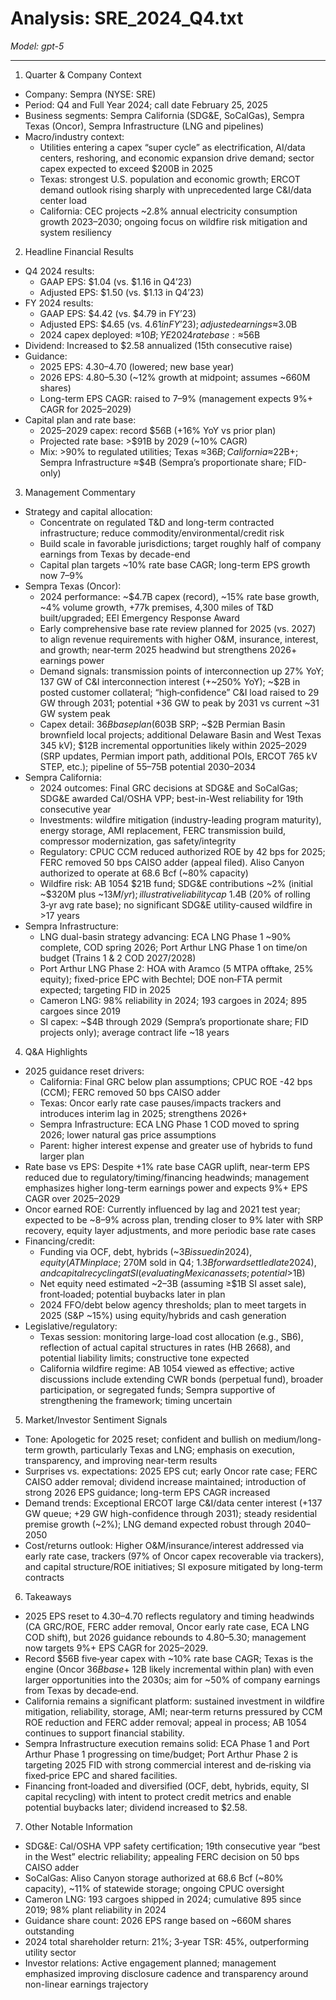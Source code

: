 # Analysis: SRE_2024_Q4.txt

*Model: gpt-5*

---

1. Quarter & Company Context
- Company: Sempra (NYSE: SRE)
- Period: Q4 and Full Year 2024; call date February 25, 2025
- Business segments: Sempra California (SDG&E, SoCalGas), Sempra Texas (Oncor), Sempra Infrastructure (LNG and pipelines)
- Macro/industry context:
  - Utilities entering a capex “super cycle” as electrification, AI/data centers, reshoring, and economic expansion drive demand; sector capex expected to exceed $200B in 2025
  - Texas: strongest U.S. population and economic growth; ERCOT demand outlook rising sharply with unprecedented large C&I/data center load
  - California: CEC projects ~2.8% annual electricity consumption growth 2023–2030; ongoing focus on wildfire risk mitigation and system resiliency

2. Headline Financial Results
- Q4 2024 results:
  - GAAP EPS: $1.04 (vs. $1.16 in Q4’23)
  - Adjusted EPS: $1.50 (vs. $1.13 in Q4’23)
- FY 2024 results:
  - GAAP EPS: $4.42 (vs. $4.79 in FY’23)
  - Adjusted EPS: $4.65 (vs. $4.61 in FY’23); adjusted earnings ≈$3.0B
  - 2024 capex deployed: ≈$10B; YE 2024 rate base: ≈$56B
- Dividend: Increased to $2.58 annualized (15th consecutive raise)
- Guidance:
  - 2025 EPS: $4.30–$4.70 (lowered; new base year)
  - 2026 EPS: $4.80–$5.30 (~12% growth at midpoint; assumes ~660M shares)
  - Long-term EPS CAGR: raised to 7–9% (management expects 9%+ CAGR for 2025–2029)
- Capital plan and rate base:
  - 2025–2029 capex: record $56B (+16% YoY vs prior plan)
  - Projected rate base: >$91B by 2029 (~10% CAGR)
  - Mix: >90% to regulated utilities; Texas ≈$36B; California ≈$22B+; Sempra Infrastructure ≈$4B (Sempra’s proportionate share; FID-only)

3. Management Commentary
- Strategy and capital allocation:
  - Concentrate on regulated T&D and long-term contracted infrastructure; reduce commodity/environmental/credit risk
  - Build scale in favorable jurisdictions; target roughly half of company earnings from Texas by decade-end
  - Capital plan targets ~10% rate base CAGR; long-term EPS growth now 7–9%
- Sempra Texas (Oncor):
  - 2024 performance: ~$4.7B capex (record), ~15% rate base growth, ~4% volume growth, +77k premises, 4,300 miles of T&D built/upgraded; EEI Emergency Response Award
  - Early comprehensive base rate review planned for 2025 (vs. 2027) to align revenue requirements with higher O&M, insurance, interest, and growth; near‑term 2025 headwind but strengthens 2026+ earnings power
  - Demand signals: transmission points of interconnection up 27% YoY; 137 GW of C&I interconnection interest (+~250% YoY); ~$2B in posted customer collateral; “high‑confidence” C&I load raised to 29 GW through 2031; potential +36 GW to peak by 2031 vs current ~31 GW system peak
  - Capex detail: $36B base plan (60%+ transmission; ~27% distribution via DCRF; ~$3B SRP; ~$2B Permian Basin brownfield local projects; additional Delaware Basin and West Texas 345 kV); $12B incremental opportunities likely within 2025–2029 (SRP updates, Permian import path, additional POIs, ERCOT 765 kV STEP, etc.); pipeline of $55–$75B potential 2030–2034
- Sempra California:
  - 2024 outcomes: Final GRC decisions at SDG&E and SoCalGas; SDG&E awarded Cal/OSHA VPP; best-in-West reliability for 19th consecutive year
  - Investments: wildfire mitigation (industry-leading program maturity), energy storage, AMI replacement, FERC transmission build, compressor modernization, gas safety/integrity
  - Regulatory: CPUC CCM reduced authorized ROE by 42 bps for 2025; FERC removed 50 bps CAISO adder (appeal filed). Aliso Canyon authorized to operate at 68.6 Bcf (~80% capacity)
  - Wildfire risk: AB 1054 $21B fund; SDG&E contributions ~2% (initial ~$320M plus ~$13M/yr); illustrative liability cap ~$1.4B (20% of rolling 3‑yr avg rate base); no significant SDG&E utility-caused wildfire in >17 years
- Sempra Infrastructure:
  - LNG dual-basin strategy advancing: ECA LNG Phase 1 ~90% complete, COD spring 2026; Port Arthur LNG Phase 1 on time/on budget (Trains 1 & 2 COD 2027/2028)
  - Port Arthur LNG Phase 2: HOA with Aramco (5 MTPA offtake, 25% equity); fixed-price EPC with Bechtel; DOE non‑FTA permit expected; targeting FID in 2025
  - Cameron LNG: 98% reliability in 2024; 193 cargoes in 2024; 895 cargoes since 2019
  - SI capex: ~$4B through 2029 (Sempra’s proportionate share; FID projects only); average contract life ~18 years

4. Q&A Highlights
- 2025 guidance reset drivers:
  - California: Final GRC below plan assumptions; CPUC ROE -42 bps (CCM); FERC removed 50 bps CAISO adder
  - Texas: Oncor early rate case pauses/impacts trackers and introduces interim lag in 2025; strengthens 2026+
  - Sempra Infrastructure: ECA LNG Phase 1 COD moved to spring 2026; lower natural gas price assumptions
  - Parent: higher interest expense and greater use of hybrids to fund larger plan
- Rate base vs EPS: Despite +1% rate base CAGR uplift, near-term EPS reduced due to regulatory/timing/financing headwinds; management emphasizes higher long-term earnings power and expects 9%+ EPS CAGR over 2025–2029
- Oncor earned ROE: Currently influenced by lag and 2021 test year; expected to be ~8–9% across plan, trending closer to 9% later with SRP recovery, equity layer adjustments, and more periodic base rate cases
- Financing/credit:
  - Funding via OCF, debt, hybrids (~$3B issued in 2024), equity (ATM in place; ~$270M sold in Q4; $1.3B forward settled late 2024), and capital recycling at SI (evaluating Mexican assets; potential >$1B)
  - Net equity need estimated ~$2–$3B (assuming ≥$1B SI asset sale), front‑loaded; potential buybacks later in plan
  - 2024 FFO/debt below agency thresholds; plan to meet targets in 2025 (S&P ~15%) using equity/hybrids and cash generation
- Legislative/regulatory:
  - Texas session: monitoring large-load cost allocation (e.g., SB6), reflection of actual capital structures in rates (HB 2668), and potential liability limits; constructive tone expected
  - California wildfire regime: AB 1054 viewed as effective; active discussions include extending CWR bonds (perpetual fund), broader participation, or segregated funds; Sempra supportive of strengthening the framework; timing uncertain

5. Market/Investor Sentiment Signals
- Tone: Apologetic for 2025 reset; confident and bullish on medium/long-term growth, particularly Texas and LNG; emphasis on execution, transparency, and improving near-term results
- Surprises vs. expectations: 2025 EPS cut; early Oncor rate case; FERC CAISO adder removal; dividend increase maintained; introduction of strong 2026 EPS guidance; long-term EPS CAGR increased
- Demand trends: Exceptional ERCOT large C&I/data center interest (+137 GW queue; +29 GW high-confidence through 2031); steady residential premise growth (~2%); LNG demand expected robust through 2040–2050
- Cost/returns outlook: Higher O&M/insurance/interest addressed via early rate case, trackers (97% of Oncor capex recoverable via trackers), and capital structure/ROE initiatives; SI exposure mitigated by long-term contracts

6. Takeaways
- 2025 EPS reset to $4.30–$4.70 reflects regulatory and timing headwinds (CA GRC/ROE, FERC adder removal, Oncor early rate case, ECA LNG COD shift), but 2026 guidance rebounds to $4.80–$5.30; management now targets 9%+ EPS CAGR for 2025–2029.
- Record $56B five‑year capex with ~10% rate base CAGR; Texas is the engine (Oncor $36B base + ~$12B likely incremental within plan) with even larger opportunities into the 2030s; aim for ~50% of company earnings from Texas by decade‑end.
- California remains a significant platform: sustained investment in wildfire mitigation, reliability, storage, AMI; near‑term returns pressured by CCM ROE reduction and FERC adder removal; appeal in process; AB 1054 continues to support financial stability.
- Sempra Infrastructure execution remains solid: ECA Phase 1 and Port Arthur Phase 1 progressing on time/budget; Port Arthur Phase 2 is targeting 2025 FID with strong commercial interest and de‑risking via fixed‑price EPC and shared facilities.
- Financing front‑loaded and diversified (OCF, debt, hybrids, equity, SI capital recycling) with intent to protect credit metrics and enable potential buybacks later; dividend increased to $2.58.

7. Other Notable Information
- SDG&E: Cal/OSHA VPP safety certification; 19th consecutive year “best in the West” electric reliability; appealing FERC decision on 50 bps CAISO adder
- SoCalGas: Aliso Canyon storage authorized at 68.6 Bcf (~80% capacity), ~11% of statewide storage; ongoing CPUC oversight
- Cameron LNG: 193 cargoes shipped in 2024; cumulative 895 since 2019; 98% plant reliability in 2024
- Guidance share count: 2026 EPS range based on ~660M shares outstanding
- 2024 total shareholder return: 21%; 3‑year TSR: 45%, outperforming utility sector
- Investor relations: Active engagement planned; management emphasized improving disclosure cadence and transparency around non-linear earnings trajectory
